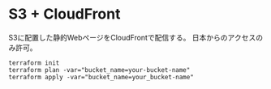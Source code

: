 # S3 + CloudFront

S3に配置した静的WebページをCloudFrontで配信する。
日本からのアクセスのみ許可。

```
terraform init
terraform plan -var="bucket_name=your-bucket-name"
terraform apply -var="bucket_name=your_bucket-name"
```
